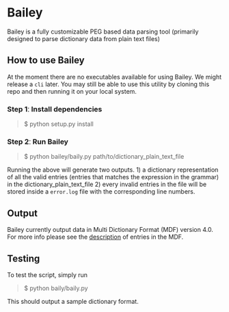 # Bailey

Bailey is a fully customizable PEG based data parsing tool (primarily designed to parse dictionary data from plain text files)

## How to use Bailey

At the moment there are no executables available for using Bailey. We might release a `cli` later. You may still be able to use this utility by cloning this repo and then running it on your local system.

### Step 1ː Install dependencies
> $ python setup.py install

### Step 2ː Run Bailey
> $ python bailey/baily.py path/to/dictionary_plain_text_file

Running the above will generate two outputs. 1) a dictionary representation of all the valid entries (entries that matches the expression in the grammar) in the dictionary_plain_text_file 2) every invalid entries in the file will be stored inside a `error.log` file with the corresponding line numbers.

## Output
Bailey currently output data in Multi Dictionary Format (MDF) version 4.0. For more info please see the [description](lexical_entries.md) of entries in the MDF.

## Testing
To test the script, simply run

> $ python baily/baily.py

This should output a sample dictionary format.
